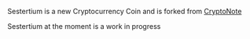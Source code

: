 Sestertium is a new Cryptocurrency Coin and is forked from [CryptoNote](https://cryptonote.org)


Sestertium at the moment is a work in progress
